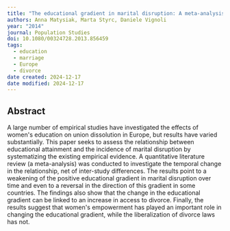 ```yaml
---
title: "The educational gradient in marital disruption: A meta-analysis of European research findings"
authors: Anna Matysiak, Marta Styrc, Daniele Vignoli
year: "2014"
journal: Population Studies
doi: 10.1080/00324728.2013.856459
tags:
  - education
  - marriage
  - Europe
  - divorce
date created: 2024-12-17
date modified: 2024-12-17
---
```


## Abstract

A large number of empirical studies have investigated the effects of women's education on union dissolution in Europe, but results have varied substantially. This paper seeks to assess the relationship between educational attainment and the incidence of marital disruption by systematizing the existing empirical evidence. A quantitative literature review (a meta-analysis) was conducted to investigate the temporal change in the relationship, net of inter-study differences. The results point to a weakening of the positive educational gradient in marital disruption over time and even to a reversal in the direction of this gradient in some countries. The findings also show that the change in the educational gradient can be linked to an increase in access to divorce. Finally, the results suggest that women's empowerment has played an important role in changing the educational gradient, while the liberalization of divorce laws has not.
